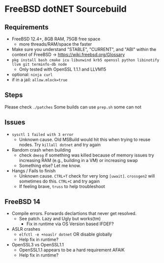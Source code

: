 # FreeBSD dotNET Sourcebuild

## Requirements
- FreeBSD 12.4+, 8GB RAM, 75GB free space
  - more threads/RAM/space the faster
- Make sure you understand "STABLE", "CURRENT", and "ABI" within the context of FreeBSD -> https://wiki.freebsd.org/Glossary
- `pkg install bash cmake icu libunwind krb5 openssl python libinotify llvm git terminfo-db node`
  - Only tested with OpenSSL 1.1.1 and LLVM15 
- optional: `ninja curl`
- if in a jail: `allow.mlock=true`

## Steps
Please check `./patches`
Some builds can use `prep.sh` some can not

## Issues
- `sysctl 1 failed with 3 error`
  - Unknown cause. Old MSBuild would hit this when trying to reuse nodes. Try `killall dotnet` and try again
- Random crash when building
  - check `dmesg` if something was killed because of memory issues try increasing RAM (e.g., building in a VM) or increasing swap
  - Something else? Let me know.
- Hangs / Fails to finish
  - Unknown cause. `CTRL+T` check for very long `[uwait]`. `crossgen2` will sometimes do this. `CTRL+C` and try again
  - If feeling brave, `truss` to help troubleshoot
 
## FreeBSD 14
- Compile errors. Forwards declartions that never get resolved.
  - See patch. Lazy and Ugly but works(tm)
    - Fix in runtime via OS Version based IFDEF?
- ASLR crashes
  - `elfctl -e +noaslr dotnet` OR disable globally
  - Help fix in runtime?
- OpenSSL3 vs OpenSSL1.1
  - OpenSSL1.1 appears to be a hard requirement AFAIK
  - Help fix in runtime?
